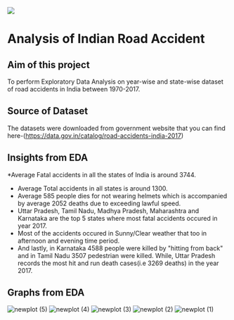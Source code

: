 ![](https://images.indianexpress.com/2019/11/accident-1.jpg)

# Analysis of Indian Road Accident

## Aim of this project
To perform Exploratory Data Analysis on year-wise and state-wise dataset of road accidents in India between 1970-2017.

## Source of Dataset
The datasets were downloaded from government website that you can find here-(https://data.gov.in/catalog/road-accidents-india-2017)

## Insights from EDA
*Average Fatal accidents in all the states of India is around 3744.
* Average Total accidents in all states is around 1300.
* Average 585 people dies for not wearing helmets which is accompanied by average 2052 deaths due to exceeding lawful speed.
* Uttar Pradesh, Tamil Nadu, Madhya Pradesh, Maharashtra and Karnataka are the top 5 states where most fatal accidents occured in year 2017.
* Most of the accidents occured in Sunny/Clear weather that too in afternoon and evening time period.
* And lastly, in Karnataka 4588 people were killed by "hitting from back" and in Tamil Nadu 3507 pedestrian were killed. While, Uttar Pradesh records the most hit and run death cases(i.e 3269 deaths) in the year 2017.

## Graphs from EDA
![newplot (5)](https://user-images.githubusercontent.com/65728129/109378022-41ba9680-78f5-11eb-8019-f0055744a41f.png)
![newplot (4)](https://user-images.githubusercontent.com/65728129/109378026-43845a00-78f5-11eb-86cf-a862fe316a1d.png)
![newplot (3)](https://user-images.githubusercontent.com/65728129/109378029-44b58700-78f5-11eb-9013-94511a71ef8f.png)
![newplot (2)](https://user-images.githubusercontent.com/65728129/109378030-467f4a80-78f5-11eb-9ac1-c6e2437af99a.png)
![newplot (1)](https://user-images.githubusercontent.com/65728129/109378031-48490e00-78f5-11eb-9e05-1b834415005c.png)

